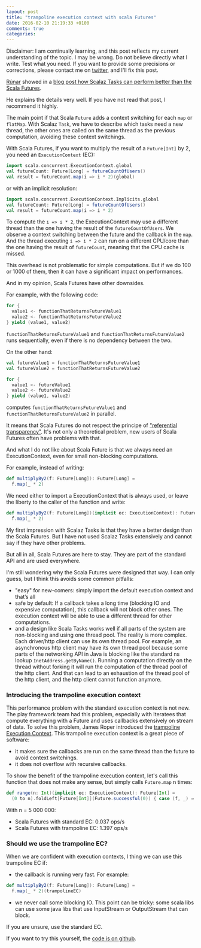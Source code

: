 ```yaml
---
layout: post
title: "trampoline execution context with scala Futures"
date: 2016-02-10 21:19:33 +0100
comments: true
categories: 
---
```


Disclaimer: I am continually learning, and this post reflects my current understanding of the topic. I may be wrong. Do not believe directly what I write. Test what you need. If you want to provide some precisions or corrections, please contact me on [twitter](https://twitter.com/simon_yann), and I'll fix this post.

[Rúnar](https://twitter.com/runarorama) showed in a [blog post how Scalaz Tasks can perform better than the Scala Futures](http://blog.higher-order.com/blog/2015/06/18/easy-performance-wins-with-scalaz/).

He explains the details very well. If you have not read that post, I recommend it highly.

The main point if that Scala `Future` adds a context switching for each `map` or `flatMap`.
With Scalaz `Task`, we have to describe which tasks need a new thread, the other ones are called on the same thread as the previous computation, avoiding these context switchings.

With Scala Futures, if you want to multiply the result of a `Future[Int]` by 2, you need an `ExecutionContext` (EC):
```scala
import scala.concurrent.ExecutionContext.global
val futureCount: Future[Long] = futureCountOfUsers()
val result = futureCount.map(i => i * 2)(global)
```
or with an implicit resolution:
```scala
import scala.concurrent.ExecutionContext.Implicits.global
val futureCount: Future[Long] = futureCountOfUsers()
val result = futureCount.map(i => i * 2)

```

To compute the `i => i * 2`, the ExecutionContext may use a different thread than the one having the result of the `futureCountOfUsers`. We observe a context switching between the future and the callback in the `map`. And the thread executing `i => i * 2` can run on a different CPU/core than the one having the result of `futureCount`, meaning that the CPU cache is missed.

This overhead is not problematic for simple computations. But if we do 100 or 1000 of them, then it can have a significant impact on performances.

And in my opinion, Scala Futures have other downsides.

For example, with the following code:
```scala
for {
  value1 <- functionThatReturnsFutureValue1
  value2 <- functionThatReturnsFutureValue2
} yield (value1, value2)
```
`functionThatReturnsFutureValue1` and `functionThatReturnsFutureValue2` runs sequentially, even if there is no dependency between the two.

On the other hand:
```scala
val futureValue1 = functionThatReturnsFutureValue1
val futureValue2 = functionThatReturnsFutureValue2

for {
  value1 <- futureValue1
  value2 <- futureValue2
} yield (value1, value2)
```
computes `functionThatReturnsFutureValue1` and `functionThatReturnsFutureValue2` in parallel.

It means that Scala Futures do not respect the principe of ["referential transparency"](https://en.wikipedia.org/wiki/Referential_transparency).
It's not only a theoretical problem, new users of Scala Futures often have problems with that.


And what I do not like about Scala Future is that we always need an ExecutionContext, even for small non-blocking computations.

For example, instead of writing:
```scala
def multiplyBy2(f: Future[Long]): Future[Long] =
  f.map(_ * 2)
```

We need either to import a ExecutionContext that is always used, or leave the liberty to the caller of the function and write:
```scala
def multiplyBy2(f: Future[Long])(implicit ec: ExecutionContext): Future[Long] =
  f.map(_ * 2)
```

My first impression with Scalaz Tasks is that they have a better design than the Scala Futures.
But I have not used Scalaz Tasks extensively and cannot say if they have other problems.

But all in all, Scala Futures are here to stay. They are part of the standard API and are used everywhere.

I'm still wondering why the Scala Futures were designed that way.
I can only guess, but I think this avoids some common pitfalls:

- "easy" for new-comers: simply import the default execution context and that’s all
- safe by default: If a callback takes a long time (blocking IO and expensive computation), this callback will not block other ones. The execution context will be able to use a different thread for other computations.
- and a design like Scala Tasks works well if all parts of the system are non-blocking and using one thread pool. The reality is more complex. Each driver/http client can use its own thread pool. For example, an asynchronous http client may have its own thread pool because some parts of the networking API in Java is blocking like the standard ns lookup `InetAddress.getByName()`. Running a computation directly on the thread without forking it will run the computation of the thread pool of the http client. And that can lead to an exhaustion of the thread pool of the http client, and the http client cannot function anymore.


### Introducing the trampoline execution context

This performance problem with the standard execution context is not new. The play framework team had this problem, especially with Iteratees that compute everything with a Future and uses callbacks extensively on stream of data.
To solve this problem, James Roper introduced the [trampoline Execution Context](https://github.com/playframework/playframework/blob/master/framework/src/iteratees/src/main/scala/play/api/libs/iteratee/Execution.scala#L31-L128).
This trampoline execution context is a great piece of software:

- it makes sure the callbacks are run on the same thread than the future to avoid context switchings.
- it does not overflow with recursive callbacks.


To show the benefit of the trampoline execution context, let's call this function that does not make any sense, but simply calls `Future.map` n times:
```scala
def range(n: Int)(implicit ec: ExecutionContext): Future[Int] =
  (0 to n).foldLeft[Future[Int]](Future.successful(0)) { case (f, _) ⇒ f.map(_ + 1) }
```

With n = 5 000 000:

- Scala Futures with standard EC: 0.037 ops/s
- Scala Futures with trampoline EC: 1.397 ops/s


### Should we use the trampoline EC?

When we are confident with execution contexts, I thing we can use this trampoline EC if:

- the callback is running very fast. For example:
```scala
def multiplyBy2(f: Future[Long]): Future[Long] =
  f.map(_ * 2)(trampolineEC)
```
- we never call some blocking IO. This point can be tricky: some scala libs can use some java libs that use InputStream or OutputStream that can block.

If you are unsure, use the standard EC.


If you want to try this yourself, the [code is on github](https://github.com/yanns/trampoline-EC).


